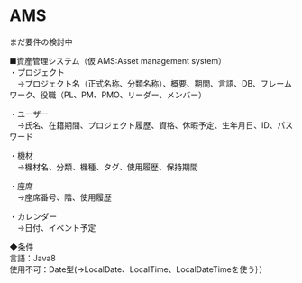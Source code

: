 AMS
===

まだ要件の検討中
  
  
■資産管理システム（仮 AMS:Asset management system）  
・プロジェクト  
　→プロジェクト名（正式名称、分類名称）、概要、期間、言語、DB、フレームワーク、役職（PL、PM、PMO、リーダー、メンバー）

・ユーザー  
　→氏名、在籍期間、プロジェクト履歴、資格、休暇予定、生年月日、ID、パスワード

・機材  
　→機材名、分類、機種、タグ、使用履歴、保持期間

・座席  
　→座席番号、階、使用履歴

・カレンダー  
　→日付、イベント予定



  
  
◆条件  
言語：Java8  
使用不可：Date型(→LocalDate、LocalTime、LocalDateTimeを使う｝）  

